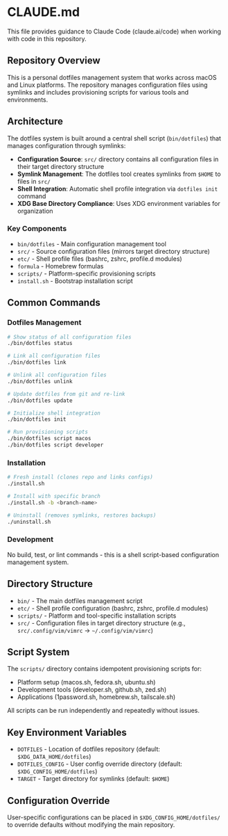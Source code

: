 # CLAUDE.md

This file provides guidance to Claude Code (claude.ai/code) when working with code in this repository.

## Repository Overview

This is a personal dotfiles management system that works across macOS and Linux platforms. The repository manages configuration files using symlinks and includes provisioning scripts for various tools and environments.

## Architecture

The dotfiles system is built around a central shell script (`bin/dotfiles`) that manages configuration through symlinks:

- **Configuration Source**: `src/` directory contains all configuration files in their target directory structure
- **Symlink Management**: The dotfiles tool creates symlinks from `$HOME` to files in `src/`
- **Shell Integration**: Automatic shell profile integration via `dotfiles init` command
- **XDG Base Directory Compliance**: Uses XDG environment variables for organization

### Key Components

- `bin/dotfiles` - Main configuration management tool
- `src/` - Source configuration files (mirrors target directory structure)
- `etc/` - Shell profile files (bashrc, zshrc, profile.d modules)
- `formula` - Homebrew formulas
- `scripts/` - Platform-specific provisioning scripts
- `install.sh` - Bootstrap installation script

## Common Commands

### Dotfiles Management
```bash
# Show status of all configuration files
./bin/dotfiles status

# Link all configuration files
./bin/dotfiles link

# Unlink all configuration files
./bin/dotfiles unlink

# Update dotfiles from git and re-link
./bin/dotfiles update

# Initialize shell integration
./bin/dotfiles init

# Run provisioning scripts
./bin/dotfiles script macos
./bin/dotfiles script developer
```

### Installation
```bash
# Fresh install (clones repo and links configs)
./install.sh

# Install with specific branch
./install.sh -b <branch-name>

# Uninstall (removes symlinks, restores backups)
./uninstall.sh
```

### Development
No build, test, or lint commands - this is a shell script-based configuration management system.

## Directory Structure

- `bin/` - The main dotfiles management script
- `etc/` - Shell profile configuration (bashrc, zshrc, profile.d modules)
- `scripts/` - Platform and tool-specific installation scripts
- `src/` - Configuration files in target directory structure (e.g., `src/.config/vim/vimrc` → `~/.config/vim/vimrc`)

## Script System

The `scripts/` directory contains idempotent provisioning scripts for:
- Platform setup (macos.sh, fedora.sh, ubuntu.sh)
- Development tools (developer.sh, github.sh, zed.sh)
- Applications (1password.sh, homebrew.sh, tailscale.sh)

All scripts can be run independently and repeatedly without issues.

## Key Environment Variables

- `DOTFILES` - Location of dotfiles repository (default: `$XDG_DATA_HOME/dotfiles`)
- `DOTFILES_CONFIG` - User config override directory (default: `$XDG_CONFIG_HOME/dotfiles`)
- `TARGET` - Target directory for symlinks (default: `$HOME`)

## Configuration Override

User-specific configurations can be placed in `$XDG_CONFIG_HOME/dotfiles/` to override defaults without modifying the main repository.
